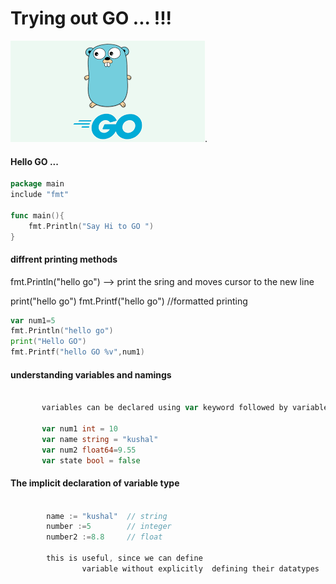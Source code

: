 # Trying out GO ... !!! 

![Golang image](./go.png "GO").

#### Hello GO ...
```go 
package main 
include "fmt"

func main(){
    fmt.Println("Say Hi to GO ")
}

```
#### diffrent printing methods 
<p> fmt.Println("hello go") --> print the sring and moves cursor to the new line 
</p>

<p> print("hello go")
fmt.Printf("hello go") //formatted printing
</p>

```go
var num1=5
fmt.Println("hello go")
print("Hello GO")
fmt.Printf("hello GO %v",num1)

```



#### understanding variables and namings
``` go 

	   variables can be declared using var keyword followed by variable name and the type of varaible

	   var num1 int = 10
	   var name string = "kushal"
	   var num2 float64=9.55
	   var state bool = false
```

#### The implicit declaration of variable type

``` go

		name := "kushal"  // string
		number :=5        // integer
		number2 :=8.8     // float

		this is useful, since we can define 
                variable without explicitly  defining their datatypes


```